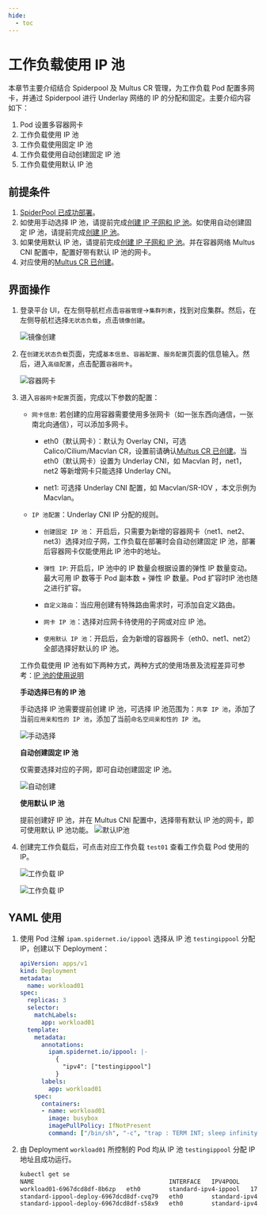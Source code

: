 ```yaml
---
hide:
  - toc
---
```


# 工作负载使用 IP 池

本章节主要介绍结合 Spiderpool 及 Multus CR 管理，为工作负载 Pod 配置多网卡，并通过 Spiderpool 进行 Underlay 网络的 IP 的分配和固定。主要介绍内容如下：

1. Pod 设置多容器网卡
2. 工作负载使用 IP 池
3. 工作负载使用固定 IP 池
4. 工作负载使用自动创建固定 IP 池
5. 工作负载使用默认 IP 池

## 前提条件

1. [SpiderPool 已成功部署](../../modules/spiderpool/install.md)。
2. 如使用手动选择 IP 池，请提前完成[创建 IP 子网和 IP 池](../../modules/spiderpool/createpool.md)。如使用自动创建固定 IP 池，请提前完成[创建 IP 池](../../modules/spiderpool/createpool.md)。
3. 如果使用默认 IP 池，请提前完成[创建 IP 子网和 IP 池](../../modules/spiderpool/createpool.md)。并在容器网络 Multus CNI 配置中，配置好带有默认 IP 池的网卡。
4. 对应使用的[Multus CR 已创建](../../config/multus-cr.md)。

## 界面操作

1. 登录平台 UI，在左侧导航栏点击`容器管理`->`集群列表`，找到对应集群。然后，在左侧导航栏选择`无状态负载`，点击`镜像创建`。

    ![镜像创建](https://docs.daocloud.io/daocloud-docs-images/docs/zh/docs/network/images/useippool01.png)

2. 在`创建无状态负载`页面，完成`基本信息`、`容器配置`、`服务配置`页面的信息输入。然后，进入`高级配置`，点击配置`容器网卡`。

    ![容器网卡](https://docs.daocloud.io/daocloud-docs-images/docs/zh/docs/network/images/useippool02.png)

3. 进入`容器网卡配置`页面，完成以下参数的配置：

    - `网卡信息`: 若创建的应用容器需要使用多张网卡（如一张东西向通信，一张南北向通信），可以添加多网卡。

        - eth0（默认网卡）：默认为 Overlay CNI，可选 Calico/Cilium/Macvlan CR，设置前请确认[Multus CR 已创建](../../config/multus-cr.md)。当 eth0（默认网卡）设置为 Underlay CNI，如 Macvlan 时，net1，net2 等新增网卡只能选择 Underlay CNI。

        - net1: 可选择 Underlay CNI 配置，如 Macvlan/SR-IOV ，本文示例为 Macvlan。

    - `IP 池配置`：Underlay CNI IP 分配的规则。

        - `创建固定 IP 池`： 开启后，只需要为新增的容器网卡（net1、net2、net3）选择对应子网，工作负载在部署时会自动创建固定 IP 池，部署后容器网卡仅能使用此 IP 池中的地址。

        - `弹性 IP`: 开启后，IP 池中的 IP 数量会根据设置的弹性 IP 数量变动。最大可用 IP 数等于 Pod 副本数 + 弹性 IP 数量。Pod 扩容时IP 池也随之进行扩容。

        - `自定义路由`：当应用创建有特殊路由需求时，可添加自定义路由。

        - `网卡 IP 池`：选择对应网卡待使用的子网或对应 IP 池。

        - `使用默认 IP 池`：开启后，会为新增的容器网卡（eth0、net1、net2）全部选择好默认的 IP 池。

    工作负载使用 IP 池有如下两种方式，两种方式的使用场景及流程差异可参考：[IP 池的使用说明](ippoolusage.md)

    **手动选择已有的 IP 池**

    手动选择 IP 池需要提前创建 IP 池，可选择 IP 池范围为：`共享 IP 池`，添加了当前`应用亲和性的 IP 池`，添加了当前`命名空间亲和性的 IP 池`。

    ![手动选择](https://docs.daocloud.io/daocloud-docs-images/docs/zh/docs/network/images/useippool03.png)

    **自动创建固定 IP 池**

    仅需要选择对应的子网，即可自动创建固定 IP 池。

    ![自动创建](https://docs.daocloud.io/daocloud-docs-images/docs/zh/docs/network/images/useippool04.png)

    **使用默认 IP 池**

    提前创建好 IP 池，并在 Multus CNI 配置中，选择带有默认 IP 池的网卡，即可使用默认 IP 池功能。
    ![默认IP池](https://docs.daocloud.io/daocloud-docs-images/docs/zh/docs/network/images/useippool05.png)
    
1. 创建完工作负载后，可点击对应工作负载 `test01` 查看工作负载 Pod 使用的 IP。

    ![工作负载 IP](https://docs.daocloud.io/daocloud-docs-images/docs/zh/docs/network/images/useippool06.png)

    ![工作负载 IP](https://docs.daocloud.io/daocloud-docs-images/docs/zh/docs/network/images/useippool07.png)

## YAML 使用

1. 使用 Pod 注解 `ipam.spidernet.io/ippool` 选择从 IP 池 `testingippool` 分配 IP，创建以下 Deployment：

    ```yaml
    apiVersion: apps/v1
    kind: Deployment
    metadata:
      name: workload01
    spec:
      replicas: 3
      selector:
        matchLabels:
          app: workload01
      template:
        metadata:
          annotations:
            ipam.spidernet.io/ippool: |-
              {
                "ipv4": ["testingippool"]
              }
          labels:
            app: workload01
        spec:
          containers:
          - name: workload01
            image: busybox
            imagePullPolicy: IfNotPresent
            command: ["/bin/sh", "-c", "trap : TERM INT; sleep infinity & wait"]
    ```

2. 由 Deployment `workload01` 所控制的 Pod 均从 IP 池 `testingippool` 分配 IP 地址且成功运行。

    ```bash
    kubectl get se
    NAME                                      INTERFACE   IPV4POOL               IPV4              IPV6POOL   IPV6   NODE            CREATETION TIME
    workload01-6967dcd8df-8b6zp   eth0        standard-ipv4-ippool   172.18.41.47/24                     spider-worker   7s
    standard-ippool-deploy-6967dcd8df-cvq79   eth0        standard-ipv4-ippool   172.18.41.50/24                     spider-worker   7s
    standard-ippool-deploy-6967dcd8df-s58x9   eth0        standard-ipv4-ippool   172.18.41.41/24                     spider-worker   7s
    ```
